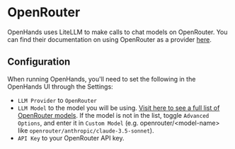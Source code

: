 # OpenRouter

OpenHands uses LiteLLM to make calls to chat models on OpenRouter. You can find their documentation on using OpenRouter as a provider [here](https://docs.litellm.ai/docs/providers/openrouter).

## Configuration

When running OpenHands, you'll need to set the following in the OpenHands UI through the Settings:
* `LLM Provider` to `OpenRouter`
* `LLM Model` to the model you will be using.
[Visit here to see a full list of OpenRouter models](https://openrouter.ai/models).
If the model is not in the list, toggle `Advanced Options`, and enter it in `Custom Model` (e.g. openrouter/&lt;model-name&gt; like `openrouter/anthropic/claude-3.5-sonnet`).
* `API Key` to your OpenRouter API key.
